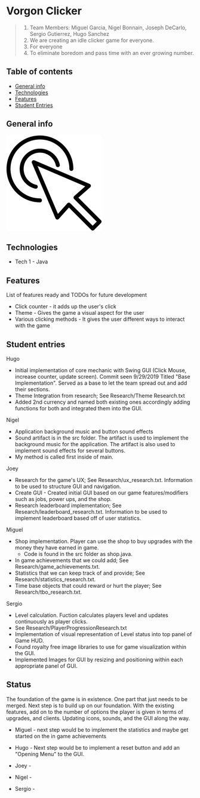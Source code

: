 # Vorgon Clicker

> 1. Team Members: Miguel Garcia, Nigel Bonnain, Joseph DeCarlo, Sergio Gutierrez, Hugo Sanchez
> 2. We are creating an idle clicker game for everyone.
> 3. For everyone
> 4. To eliminate boredom and pass time with an ever growing number.

## Table of contents
* [General info](#general-info)
* [Technologies](#technologies)
* [Features](#features)
* [Student Entries](#student-entries)

## General info
![Icon Image](./img/ProjectIcon.png)

## Technologies
* Tech 1 - Java


## Features
List of features ready and TODOs for future development
* Click counter - it adds up the user's click
* Theme - Gives the game a visual aspect for the user
* Various clicking methods - It gives the user different ways to interact with the game


## Student entries
Hugo
* Initial implementation of core mechanic with Swing GUI (Click Mouse, increase counter, update screen). Commit seen 9/29/2019 Titled "Base Implementation".
    Served as a base to let the team spread out and add their sections.
* Theme Integration from research; See Research/Theme Research.txt
* Added 2nd currency and named both existing ones accordingly adding functions for both and integrated them into the GUI.

Nigel
* Application background music and button sound effects
* Sound artifact is in the src folder. The artifact is used to implement the background music for the application. The artifact is also used to implement sound effects for several buttons.
* My method is called first inside of main.

Joey
* Research for the game's UX; See Research/ux_research.txt. Information to be used to structure GUI and navigation.
* Create GUI - Created initial GUI based on our game features/modifiers such as jobs, power ups, and the shop.
* Research leaderboard implementation; See Research/leaderboard_research.txt. Information to be used to implement leaderboard based off of user statistics.

Miguel
* Shop implementation. Player can use the shop to buy upgrades with the money they have earned in game.
  * Code is found in the src folder as shop.java.
* In game achievements that we could add; See Research/game_achievements.txt.
* Statistics that we can keep track of and provide; See Research/statistics_research.txt.
* Time base objects that could reward or hurt the player; See Research/tbo_research.txt.

Sergio
* Level calculation. Fuction calculates players level and updates continuously as player clicks.
 * See Research/PlayerProgressionResearch.txt
* Implementation of visual representation of Level status into top panel of Game HUD.
* Found royalty free image libraries to use for game visualization within the GUI.
* Implemented Images for GUI by resizing and positioning within each appropriate panel of GUI.

## Status
The foundation of the game is in existence. One part that just needs to be merged. Next step is to build up on our foundation. With the existing features, add on to the number of options the player is given in terms of upgrades, and clients. Updating icons, sounds, and the GUI along the way.

* Miguel - next step would be to implement the statistics and maybe get started on the in game achievements

* Hugo - Next step would be to implement a reset button and add an "Opening Menu" to the GUI.

* Joey -

* Nigel -

* Sergio -
